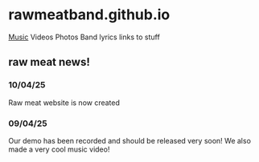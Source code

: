 # rawmeatband.github.io
[Music](Music.md)
Videos
Photos
Band
lyrics
links to stuff



## raw meat news!
### 10/04/25
Raw meat website is now created
### 09/04/25
Our demo has been recorded and should be released very soon! We also made a very cool music video!

